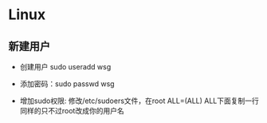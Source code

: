 # Linux



## 新建用户

- 创建用户 sudo useradd wsg

- 添加密码：sudo passwd wsg

- 增加sudo权限: 修改/etc/sudoers文件，在root ALL=(ALL) ALL下面复制一行同样的只不过root改成你的用户名  
